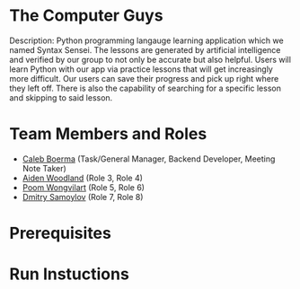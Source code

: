 # The Computer Guys

Description: Python programming langauge learning application which we named Syntax Sensei. The lessons are generated by artificial intelligence and verified by our group to not only be accurate but also helpful. Users will learn Python with our app via practice lessons that will get increasingly more difficult. Our users can save their progress and pick up right where they left off. There is also the capability of searching for a specific lesson and skipping to said lesson.

# Team Members and Roles

* [Caleb Boerma](https://github.com/Calebb2202/CIS350-HW2-BOERMA) (Task/General Manager, Backend Developer, Meeting Note Taker)
* [Aiden Woodland](https://github.com/awoodland02799-rgb/CIS350-HW2-Woodland) (Role 3, Role 4)
* [Poom Wongvilart](https://github.com/Derpyderp157/CIS350-HW2-Wongvilart.git) (Role 5, Role 6)
* [Dmitry Samoylov](https://github.com/brycesamoylov/CIS350-HW2-Samoylov) (Role 7, Role 8)

# Prerequisites

# Run Instuctions
